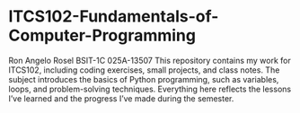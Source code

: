 # ITCS102-Fundamentals-of-Computer-Programming
Ron Angelo Rosel BSIT-1C 025A-13507
This repository contains my work for ITCS102, including coding exercises, small projects, and class notes. The subject introduces the basics of Python programming, such as variables, loops, and problem-solving techniques. Everything here reflects the lessons I’ve learned and the progress I’ve made during the semester.
